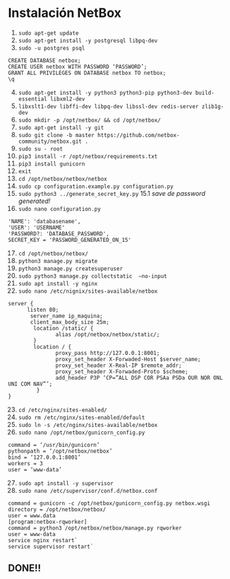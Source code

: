 # Instalación NetBox
1. `sudo apt-get update`
2. `sudo apt-get install -y postgresql libpq-dev`
3. `sudo -u postgres psql`
```
CREATE DATABASE netbox;
CREATE USER netbox WITH PASSWORD ‘PASSWORD’;
GRANT ALL PRIVILEGES ON DATABASE netbox TO netbox;
\q
```
4. `sudo apt-get install -y python3 python3-pip python3-dev build-essential libxml2-dev`
5. `libxslt1-dev libffi-dev libpq-dev libssl-dev redis-server zlib1g-dev`
6. `sudo mkdir -p /opt/netbox/ && cd /opt/netbox/`
7. `sudo apt-get install -y git`
8. `sudo git clone -b master https://github.com/netbox-community/netbox.git .`
9. `sudo su - root`
10. `pip3 install -r /opt/netbox/requirements.txt`
11. `pip3 install gunicorn`
12. `exit`
13. `cd /opt/netbox/netbox/netbox`
14. `sudo cp configuration.example.py configuration.py`
15. `sudo python3 ../generate_secret_key.py`
15.1 *save de password generated!*
16. `sudo nano configuration.py`
```
'NAME': 'databasename',
'USER': 'USERNAME'
'PASSWORD?: 'DATABASE_PASSWORD',
SECRET_KEY = 'PASSWORD_GENERATED_ON_15'
```
17. `cd /opt/netbox/netbox/`
18. `python3 manage.py migrate`
19. `python3 manage.py createsuperuser`
20. `sudo python3 manage.py collectstatic  –no-input`
21. `sudo apt install -y nginx`
22. `sudo nano /etc/nignix/sites-available/netbox`
```
server {
      listen 80;
       server_name ip_maquina;
       client_max_body_size 25m;
        location /static/ {
               alias /opt/netbox/netbox/static/;
        }
        location / {
               proxy_pass http://127.0.0.1:8001;
               proxy_set_header X-Forwaded-Host $server_name;
               proxy_set_header X-Real-IP $remote_addr;
               proxy_set_header X-Forwaded-Proto $scheme;
               add_header P3P ‘CP=”ALL DSP COR PSAa PSDa OUR NOR ONL UNI COM NAV”’;
         }
}
````
23. `cd /etc/nginx/sites-enabled/`
24. `sudo rm /etc/nginx/sites-enabled/default`
25. `sudo ln -s /etc/nginx/sites-available/netbox`
26. `sudo nano /opt/netbox/gunicorn_config.py`
```
command = ‘/usr/bin/gunicorn’
pythonpath = ‘/opt/netbox/netbox’
bind = ‘127.0.0.1:8001’
workers = 3
user = ‘www-data’
```
27. `sudo apt install -y supervisor`
28. `sudo nano /etc/supervisor/conf.d/netbox.conf`
```[program:netbox]
command = gunicorn -c /opt/netbox/gunicorn_config.py netbox.wsgi
directory = /opt/netbox/netbox/
user = www.data
[program:netbox-rqworker]
command = python3 /opt/netbox/netbox/manage.py rqworker
user = www-data
service nginx restart`
service supervisor restart`
```
## DONE!!
